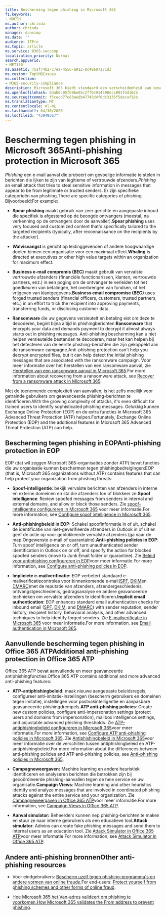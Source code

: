 ```yaml
---
title: Bescherming tegen phishing in Microsoft 365
f1.keywords:
- NOCSH
ms.author: chrisda
author: chrisda
manager: dansimp
ms.date: ''
audience: ITPro
ms.topic: article
ms.service: O365-seccomp
localization_priority: Normal
search.appverid:
- MET150
ms.assetid: 75af74b2-c7ea-4556-a912-8c48e07271d3
ms.custom: TopSMBIssues
ms.collection:
- M365-security-compliance
description: Microsoft 365 biedt standaard een verscheidenheid aan bescherming tegen phishing-aanvallen en ook via extra functies in Office 365 Advanced Threat Protection (ATP). In dit onderwerp worden de online bronnen geïntroduceerd die u gebruiken om antiphishingopties en -strategieën te leren en te implementeren in Microsoft 365.
ms.openlocfilehash: bdab6c05fb9be85c2ffb4914390ecc893fdd162b
ms.sourcegitcommit: f5cecd77e63ae8b47743d4f6dc3135f5decaf28b
ms.translationtype: MT
ms.contentlocale: nl-NL
ms.lasthandoff: 04/30/2020
ms.locfileid: "43949367"
---
```

# <a name="anti-phishing-protection-in-microsoft-365"></a><span data-ttu-id="6c30d-104">Bescherming tegen phishing in Microsoft 365</span><span class="sxs-lookup"><span data-stu-id="6c30d-104">Anti-phishing protection in Microsoft 365</span></span>

<span data-ttu-id="6c30d-105">*Phishing* een e-mail aanval die probeert om gevoelige informatie te stelen in berichten die lijken te zijn van legitieme of vertrouwde afzenders.</span><span class="sxs-lookup"><span data-stu-id="6c30d-105">*Phishing* an email attack that tries to steal sensitive information in messages that appear to be from legitimate or trusted senders.</span></span> <span data-ttu-id="6c30d-106">Er zijn specifieke categorieën van phishing.</span><span class="sxs-lookup"><span data-stu-id="6c30d-106">There are specific categories of phishing.</span></span> <span data-ttu-id="6c30d-107">Bijvoorbeeld:</span><span class="sxs-lookup"><span data-stu-id="6c30d-107">For example:</span></span>

- <span data-ttu-id="6c30d-108">**Spear phishing** maakt gebruik van zeer gerichte en aangepaste inhoud die specifiek is afgestemd op de beoogde ontvangers (meestal, na verkenning op de ontvangers door de aanvaller).</span><span class="sxs-lookup"><span data-stu-id="6c30d-108">**Spear phishing** uses very focused and customized content that's specifically tailored to the targeted recipients (typically, after reconnaissance on the recipients by the attacker).</span></span>

- <span data-ttu-id="6c30d-109">**Walvisvangst** is gericht op leidinggevenden of andere hoogwaardige doelen binnen een organisatie voor een maximaal effect.</span><span class="sxs-lookup"><span data-stu-id="6c30d-109">**Whaling** is directed at executives or other high value targets within an organization for maximum effect.</span></span>

- <span data-ttu-id="6c30d-110">**Business e-mail compromis (BEC)** maakt gebruik van vervalste vertrouwde afzenders (financiële functionarissen, klanten, vertrouwde partners, enz.) in een poging om de ontvanger te verleiden tot het goedkeuren van betalingen, het overbrengen van fondsen, of het vrijgeven van klantgegevens.</span><span class="sxs-lookup"><span data-stu-id="6c30d-110">**Business email compromise (BEC)** uses forged trusted senders (financial officers, customers, trusted partners, etc.) in an effort to trick the recipient into approving payments, transferring funds, or disclosing customer data.</span></span>

- <span data-ttu-id="6c30d-111">**Ransomware** die uw gegevens versleutelt en betaling eist om deze te decoderen, begint bijna altijd in phishingberichten.</span><span class="sxs-lookup"><span data-stu-id="6c30d-111">**Ransomware** that encrypts your data and demands payment to decrypt it almost always starts out in phishing messages.</span></span> <span data-ttu-id="6c30d-112">Anti-phishing bescherming kan u niet helpen versleutelde bestanden te decoderen, maar het kan helpen bij het detecteren van de eerste phishing-berichten die zijn gekoppeld aan de ransomware campagne.</span><span class="sxs-lookup"><span data-stu-id="6c30d-112">Anti-phishing protection can't help you decrypt encrypted files, but it can help detect the initial phishing messages that are associated with the ransomware campaign.</span></span> <span data-ttu-id="6c30d-113">Voor meer informatie over het herstellen van een ransomware aanval, zie [Herstellen van een ransomware aanval in Microsoft 365](recover-from-ransomware.md).</span><span class="sxs-lookup"><span data-stu-id="6c30d-113">For more information about recovering from a ransomware attack, see [Recover from a ransomware attack in Microsoft 365](recover-from-ransomware.md).</span></span>

<span data-ttu-id="6c30d-114">Met de toenemende complexiteit van aanvallen, is het zelfs moeilijk voor getrainde gebruikers om geavanceerde phishing-berichten te identificeren.</span><span class="sxs-lookup"><span data-stu-id="6c30d-114">With the growing complexity of attacks, it's even difficult for trained users to identify sophisticated phishing messages.</span></span> <span data-ttu-id="6c30d-115">Gelukkig kunnen Exchange Online Protection (EOP) en de extra functies in Microsoft 365 Advanced Threat Protection (ATP) helpen.</span><span class="sxs-lookup"><span data-stu-id="6c30d-115">Fortunately, Exchange Online Protection (EOP) and the additional features in Microsoft 365 Advanced Threat Protection (ATP) can help.</span></span>

## <a name="anti-phishing-protection-in-eop"></a><span data-ttu-id="6c30d-116">Bescherming tegen phishing in EOP</span><span class="sxs-lookup"><span data-stu-id="6c30d-116">Anti-phishing protection in EOP</span></span>

<span data-ttu-id="6c30d-117">EOP (dat wil zeggen Microsoft 365-organisaties zonder ATP) bevat functies die uw organisatie kunnen beschermen tegen phishingbedreigingen:</span><span class="sxs-lookup"><span data-stu-id="6c30d-117">EOP (that is, Microsoft 365 organizations without ATP) contains features that can help protect your organization from phishing threats:</span></span>

- <span data-ttu-id="6c30d-118">**Spoof-intelligentie**: bekijk vervalste berichten van afzenders in interne en externe domeinen en sta die afzenders toe of blokkeer ze.</span><span class="sxs-lookup"><span data-stu-id="6c30d-118">**Spoof intelligence**: Review spoofed messages from senders in internal and external domains, and allow or block those senders.</span></span> <span data-ttu-id="6c30d-119">Zie [spoof-intelligentie configureren in Microsoft 365](learn-about-spoof-intelligence.md) voor meer informatie.</span><span class="sxs-lookup"><span data-stu-id="6c30d-119">For more information, see [Configure spoof intelligence in Microsoft 365](learn-about-spoof-intelligence.md).</span></span>

- <span data-ttu-id="6c30d-120">**Anti-phishingbeleid in EOP:** Schakel spoofinformatie in of uit, schakel de identificatie van niet-geverifieerde afzenders in Outlook in of uit en geef de actie op voor geblokkeerde vervalste afzenders (ga naar de map Ongewenste e-mail of quarantaine).</span><span class="sxs-lookup"><span data-stu-id="6c30d-120">**Anti-phishing policies in EOP**: Turn spoof intelligence on or off, turn unauthenticated sender identification in Outlook on or off, and specify the action for blocked spoofed senders (move to Junk Email folder or quarantine).</span></span> <span data-ttu-id="6c30d-121">Zie [Beleid voor antiphishing configureren in EOP](configure-anti-phishing-policies-eop.md)voor meer informatie.</span><span class="sxs-lookup"><span data-stu-id="6c30d-121">For more information, see [Configure anti-phishing policies in EOP](configure-anti-phishing-policies-eop.md).</span></span>

- <span data-ttu-id="6c30d-122">**Impliciete e-mailverificatie:** EOP verbetert standaard e-mailverificatiecontroles voor binnenkomende e-mail[(SPF,](set-up-spf-in-office-365-to-help-prevent-spoofing.md) [DKIM](use-dkim-to-validate-outbound-email.md)en [DMARC)](use-dmarc-to-validate-email.md)met de reputatie van afzenders, afzendergeschiedenis, ontvangstgeschiedenis, gedragsanalyse en andere geavanceerde technieken om vervalste afzenders te identificeren.</span><span class="sxs-lookup"><span data-stu-id="6c30d-122">**Implicit email authentication**: EOP enhances standard email authentication checks for inbound email ([SPF](set-up-spf-in-office-365-to-help-prevent-spoofing.md), [DKIM](use-dkim-to-validate-outbound-email.md), and [DMARC](use-dmarc-to-validate-email.md)) with sender reputation, sender history, recipient history, behavioral analysis, and other advanced techniques to help identify forged senders.</span></span> <span data-ttu-id="6c30d-123">Zie [E-mailverificatie in Microsoft 365](email-validation-and-authentication.md) voor meer informatie.</span><span class="sxs-lookup"><span data-stu-id="6c30d-123">For more information, see [Email authentication in Microsoft 365](email-validation-and-authentication.md).</span></span>

## <a name="additional-anti-phishing-protection-in-office-365-atp"></a><span data-ttu-id="6c30d-124">Aanvullende bescherming tegen phishing in Office 365 ATP</span><span class="sxs-lookup"><span data-stu-id="6c30d-124">Additional anti-phishing protection in Office 365 ATP</span></span>

<span data-ttu-id="6c30d-125">Office 365 ATP bevat aanvullende en meer geavanceerde antiphishingfuncties:</span><span class="sxs-lookup"><span data-stu-id="6c30d-125">Office 365 ATP contains additional and more advanced anti-phishing features:</span></span>

- <span data-ttu-id="6c30d-126">**ATP-antiphishingbeleid:** maak nieuwe aangepaste beleidsregels, configureer anti-imitatie-instellingen (bescherm gebruikers en domeinen tegen imitatie), instellingen voor postvakintelligentie en aanpasbare geavanceerde phishingdrempels.</span><span class="sxs-lookup"><span data-stu-id="6c30d-126">**ATP anti-phishing policies**: Create new custom policies, configure anti-impersonation settings (protect users and domains from impersonation), mailbox intelligence settings, and adjustable advanced phishing thresholds.</span></span> <span data-ttu-id="6c30d-127">Zie [ATP-antiphishingbeleid configureren in Microsoft 365](configure-atp-anti-phishing-policies.md)voor meer informatie.</span><span class="sxs-lookup"><span data-stu-id="6c30d-127">For more information, see [Configure ATP anti-phishing policies in Microsoft 365](configure-atp-anti-phishing-policies.md).</span></span> <span data-ttu-id="6c30d-128">Zie [Antiphishingbeleid in Microsoft 365](set-up-anti-phishing-policies.md)voor meer informatie over de verschillen tussen antiphishingbeleid en ATP-antiphishingbeleid.</span><span class="sxs-lookup"><span data-stu-id="6c30d-128">For more information about the differences between anti-phishing policies and ATP anti-phishing policies, see [Anti-phishing policies in Microsoft 365](set-up-anti-phishing-policies.md).</span></span>

- <span data-ttu-id="6c30d-129">**Campagneweergaven:** Machine learning en andere heuristiek identificeren en analyseren berichten die betrokken zijn bij gecoördineerde phishing-aanvallen tegen de hele service en uw organisatie.</span><span class="sxs-lookup"><span data-stu-id="6c30d-129">**Campaign Views**: Machine learning and other heuristics identify and analyze messages that are involved in coordinated phishing attacks against the entire service and your organization.</span></span> <span data-ttu-id="6c30d-130">Zie [Campagneweergaven in Office 365 ATP](campaigns.md)voor meer informatie.</span><span class="sxs-lookup"><span data-stu-id="6c30d-130">For more information, see [Campaign Views in Office 365 ATP](campaigns.md).</span></span>

- <span data-ttu-id="6c30d-131">**Aanval simulator:** Beheerders kunnen nep phishing-berichten te maken en stuur ze naar interne gebruikers als een educatieve tool.</span><span class="sxs-lookup"><span data-stu-id="6c30d-131">**Attack simulator**: Admins can create fake phishing messages and send them to internal users as an education tool.</span></span> <span data-ttu-id="6c30d-132">Zie [Attack Simulator in Office 365 ATP](attack-simulator.md)voor meer informatie.</span><span class="sxs-lookup"><span data-stu-id="6c30d-132">For more information, see [Attack Simulator in Office 365 ATP](attack-simulator.md).</span></span>

## <a name="other-anti-phishing-resources"></a><span data-ttu-id="6c30d-133">Andere anti-phishing bronnen</span><span class="sxs-lookup"><span data-stu-id="6c30d-133">Other anti-phishing resources</span></span>

- <span data-ttu-id="6c30d-134">Voor eindgebruikers: [Bescherm uzelf tegen phishing-programma's en andere vormen van online fraude.](https://support.office.com/article/f84750b4-2f2c-46c3-89f6-e65f7f8c3546)</span><span class="sxs-lookup"><span data-stu-id="6c30d-134">For end-users: [Protect yourself from phishing schemes and other forms of online fraud](https://support.office.com/article/f84750b4-2f2c-46c3-89f6-e65f7f8c3546).</span></span>

- <span data-ttu-id="6c30d-135">[Hoe Microsoft 365 het Van-adres valideert om phishing te voorkomen.](how-office-365-validates-the-from-address.md)</span><span class="sxs-lookup"><span data-stu-id="6c30d-135">[How Microsoft 365 validates the From address to prevent phishing](how-office-365-validates-the-from-address.md).</span></span>
